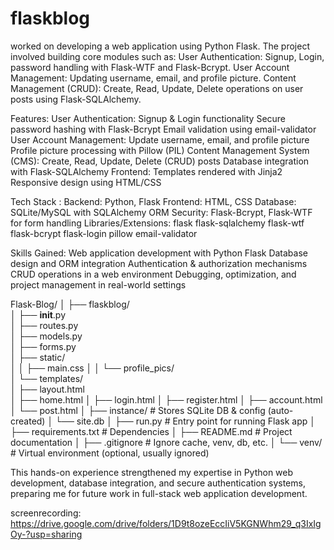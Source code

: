 # flaskblog

worked on developing a web application using Python Flask. The project involved building core modules such as:
      User Authentication: Signup, Login, password handling with Flask-WTF and Flask-Bcrypt.
      User Account Management: Updating username, email, and profile picture.
      Content Management (CRUD): Create, Read, Update, Delete operations on user posts using Flask-SQLAlchemy.


Features: 
            User Authentication:
                  Signup & Login functionality
                  Secure password hashing with Flask-Bcrypt
                  Email validation using email-validator
            User Account Management:
                  Update username, email, and profile picture
                  Profile picture processing with Pillow (PIL)
            Content Management System (CMS):
                  Create, Read, Update, Delete (CRUD) posts
                  Database integration with Flask-SQLAlchemy
            Frontend:
                  Templates rendered with Jinja2
                  Responsive design using HTML/CSS

Tech Stack :
      Backend: Python, Flask
      Frontend: HTML, CSS
      Database: SQLite/MySQL with SQLAlchemy ORM
      Security: Flask-Bcrypt, Flask-WTF for form handling
      Libraries/Extensions:
            flask
            flask-sqlalchemy
            flask-wtf
            flask-bcrypt
            flask-login
            pillow
            email-validator

Skills Gained:
            Web application development with Python Flask
            Database design and ORM integration
            Authentication & authorization mechanisms
            CRUD operations in a web environment
            Debugging, optimization, and project management in real-world settings




Flask-Blog/
│
├── flaskblog/                
│   ├── __init__.py            
│   ├── routes.py              
│   ├── models.py             
│   ├── forms.py               
│   ├── static/                
│   │   ├── main.css
│   │   └── profile_pics/     
│   └── templates/            
│       ├── layout.html       
│       ├── home.html
│       ├── login.html
│       ├── register.html
│       ├── account.html
│       └── post.html
│
├── instance/                 # Stores SQLite DB & config (auto-created)
│   └── site.db
│
├── run.py                    # Entry point for running Flask app
│
├── requirements.txt          # Dependencies
│
├── README.md                 # Project documentation
│
├── .gitignore                # Ignore cache, venv, db, etc.
│
└── venv/                     # Virtual environment (optional, usually ignored)


This hands-on experience strengthened my expertise in Python web development, database integration, and secure authentication systems, preparing me for future work in full-stack web application development.

screenrecording: https://drive.google.com/drive/folders/1D9t8ozeEccIiV5KGNWhm29_q3IxIgOy-?usp=sharing
